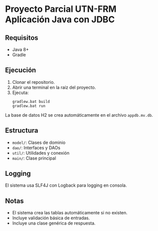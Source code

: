 # Proyecto Parcial UTN-FRM Aplicación Java con JDBC

## Requisitos
- Java 8+
- Gradle

## Ejecución

1. Clonar el repositorio.
2. Abrir una terminal en la raíz del proyecto.
3. Ejecuta:
   ```
   gradlew.bat build
   gradlew.bat run
   ```

La base de datos H2 se crea automáticamente en el archivo `appdb.mv.db`.

## Estructura
- `model/`: Clases de dominio
- `dao/`: Interfaces y DAOs
- `util/`: Utilidades y conexión
- `main/`: Clase principal

## Logging
El sistema usa SLF4J con Logback para logging en consola.

## Notas
- El sistema crea las tablas automáticamente si no existen.
- Incluye validación básica de entradas.
- Incluye una clase genérica de respuesta.
